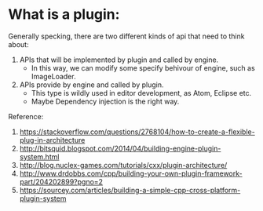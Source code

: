 # What is a plugin:
  Generally specking, there are two different kinds of api that need to think about:
  1. APIs that will be implemented by plugin and called by engine.
      - In this way, we can modify some specify behivour of engine, such as ImageLoader.
  2. APIs provide by engine and called by plugin.
      - This type is wildly used in editor development, as Atom, Eclipse etc.
      - Maybe Dependency injection is the right way.



Reference:
  1. https://stackoverflow.com/questions/2768104/how-to-create-a-flexible-plug-in-architecture
  2. http://bitsquid.blogspot.com/2014/04/building-engine-plugin-system.html
  3. http://blog.nuclex-games.com/tutorials/cxx/plugin-architecture/
  4. http://www.drdobbs.com/cpp/building-your-own-plugin-framework-part/204202899?pgno=2
  5. https://sourcey.com/articles/building-a-simple-cpp-cross-platform-plugin-system
